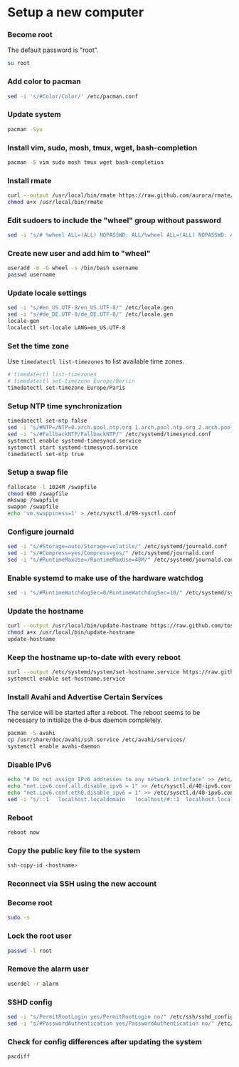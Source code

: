 # Setup a new computer

### Become root

The default password is "root".

```bash
su root
```

### Add color to pacman

```bash
sed -i 's/#Color/Color/' /etc/pacman.conf
```

### Update system
```bash
pacman -Syu
```

### Install vim, sudo, mosh, tmux, wget, bash-completion
```bash
pacman -S vim sudo mosh tmux wget bash-completion
```

### Install rmate
```bash
curl --output /usr/local/bin/rmate https://raw.github.com/aurora/rmate/master/rmate
chmod a+x /usr/local/bin/rmate
```

### Edit sudoers to include the "wheel" group without password
```bash
sed -i "s/# %wheel ALL=(ALL) NOPASSWD: ALL/%wheel ALL=(ALL) NOPASSWD: ALL/" /etc/sudoers
```

### Create new user and add him to "wheel"
```bash
useradd -m -G wheel -s /bin/bash username
passwd username
```

### Update locale settings
```bash
sed -i "s/#en_US.UTF-8/en_US.UTF-8/" /etc/locale.gen
sed -i "s/#de_DE.UTF-8/de_DE.UTF-8/" /etc/locale.gen
locale-gen
localectl set-locale LANG=en_US.UTF-8
```

### Set the time zone

Use `timedatectl list-timezones` to list available time zones.

```bash
# timedatectl list-timezones
# timedatectl set-timezone Europe/Berlin
timedatectl set-timezone Europe/Paris
```

### Setup NTP time synchronization

```bash
timedatectl set-ntp false
sed -i "s/#NTP=/NTP=0.arch.pool.ntp.org 1.arch.pool.ntp.org 2.arch.pool.ntp.org 3.arch.pool.ntp.org/" /etc/systemd/timesyncd.conf
sed -i "s/#FallbackNTP/FallbackNTP/" /etc/systemd/timesyncd.conf
systemctl enable systemd-timesyncd.service
systemctl start systemd-timesyncd.service
timedatectl set-ntp true
```

### Setup a swap file

```bash
fallocate -l 1024M /swapfile
chmod 600 /swapfile
mkswap /swapfile
swapon /swapfile
echo 'vm.swappiness=1' > /etc/sysctl.d/99-sysctl.conf
```

### Configure journald

```bash
sed -i "s/#Storage=auto/Storage=volatile/" /etc/systemd/journald.conf
sed -i "s/#Compress=yes/Compress=yes/" /etc/systemd/journald.conf
sed -i "s/#RuntimeMaxUse=/RuntimeMaxUse=40M/" /etc/systemd/journald.conf
```

### Enable systemd to make use of the hardware watchdog

```bash
sed -i "s/#RuntimeWatchdogSec=0/RuntimeWatchdogSec=10/" /etc/systemd/system.conf
```

### Update the hostname

```bash
curl --output /usr/local/bin/update-hostname https://raw.github.com/tosie/pi-helper/master/update-hostname
chmod a+x /usr/local/bin/update-hostname
update-hostname
```

### Keep the hostname up-to-date with every reboot

```bash
curl --output /etc/systemd/system/set-hostname.service https://raw.github.com/tosie/pi-helper/master/set-hostname.service
systemctl enable set-hostname.service
```

### Install Avahi and Advertise Certain Services

The service will be started after a reboot. The reboot seems to be necessary to initialize the d-bus daemon completely.

```bash
pacman -S avahi
cp /usr/share/doc/avahi/ssh.service /etc/avahi/services/
systemctl enable avahi-daemon
```

### Disable IPv6

```bash
echo "# Do not assign IPv6 addresses to any network interface" >> /etc/sysctl.d/40-ipv6.conf
echo "net.ipv6.conf.all.disable_ipv6 = 1" >> /etc/sysctl.d/40-ipv6.conf
echo "net.ipv6.conf.eth0.disable_ipv6 = 1" >> /etc/sysctl.d/40-ipv6.conf
sed -i "s/::1	localhost.localdomain	localhost/#::1	localhost.localdomain	localhost/" /etc/hosts
```

### Reboot

```bash
reboot now
```

### Copy the public key file to the system

```bash
ssh-copy-id <hostname>
```

### Reconnect via SSH using the new account

### Become root

```bash
sudo -s
```

### Lock the root user

```bash
passwd -l root
```

### Remove the alarm user

```bash
userdel -r alarm
```

### SSHD config

```bash
sed -i "s/PermitRootLogin yes/PermitRootLogin no/" /etc/ssh/sshd_config
sed -i "s/#PasswordAuthentication yes/PasswordAuthentication no/" /etc/ssh/sshd_config
```

### Check for config differences after updating the system

```bash
pacdiff
```
